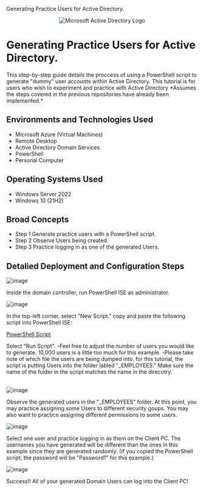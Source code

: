 Generating Practice Users for Active Directory. 
<p align="center">
<img src="https://i.imgur.com/pU5A58S.png" alt="Microsoft Active Directory Logo"/>
</p>

<h1>Generating Practice Users for Active Directory.</h1>
This step-by-step guide details the proccess of using a PowerShell script to generate "dummy" user accounts within Active Directory. 
This tutorial is for users who wish to experiment and practice with Active Directory 
*Assumes the steps covered in the previous repositories have already been implemented.*
<br />

<h2>Environments and Technologies Used</h2>

- Microsoft Azure (Virtual Machines)
- Remote Desktop
- Active Directory Domain Services
- PowerShell
- Personal Computer


<h2>Operating Systems Used </h2>

- Windows Server 2022
- Windows 10 (21H2)

<h2>Broad Concepts </h2>

- Step 1 Generate practice users with a PowerShell script.
- Step 2 Observe Users being created. 
- Step 3 Practice logging in as one of the generated Users.  

<h2>Detalied Deployment and Configuration Steps</h2>

<p>
  
  ![image](https://github.com/Josh-arendt/Generating_Practice_Users_For_AD/assets/140751318/00161aa3-076b-4d52-9bee-44678943e8a5)
 
</p>
<p>
Inside the domain controller, run PowerShell ISE as administrator.
<br />

<p>
  
  ![image](https://github.com/Josh-arendt/Generating_Practice_Users_For_AD/assets/140751318/eb7f15ee-86da-41ab-ac4f-8af0ee7917da)

</p>
<p>
In the top-left corner, select "New Script." copy and paste the following script into PowerShell ISE: 
  
  [PowerShell Script](https://github.com/Josh-arendt/Generating_Practice_Users_For_AD/blob/main/PowerShell%20Script.txt)
  
Select "Run Script".
-Feel free to adjust the number of users you would like to generate. 10,000 users is a little too much for this example. 
-Please take note of which file the users are being dumped into. for this tutorial, the script is putting Users into the folder labled "_EMPLOYEES." Make sure the name of the folder in the script matches the name in the direcotry.  
<br />

<p>
  
  ![image](https://github.com/Josh-arendt/Generating_Practice_Users_For_AD/assets/140751318/1686cc34-e9f4-4423-9604-6381a433f721)
 
</p>
<p>
Observe the generated users in the "_EMPLOYEES" folder. 
At this point, you may practice assigning some Users to different security goups. You may also want to practice assigning different permissions to some users. 
<br />

<p>
  
  ![image](https://github.com/Josh-arendt/Generating_Practice_Users_For_AD/assets/140751318/2a36f6f9-1db1-4be0-954a-455402682a36)

</p>
<p>
Select one user and practice logging in as them on the Client PC. The usernames you have generated will be different than the ones in this example since they are generated randomly.
(If you copied the PowerShell script, the password will be "Password1" for this example.) 
<br />

<p>
  
  ![image](https://github.com/Josh-arendt/Generating_Practice_Users_For_AD/assets/140751318/e2bd9b04-e804-4587-a254-ce1922925df7)

</p>
<p>
Success!! All of your generated Domain Users can log into the Client PC!
<br />
